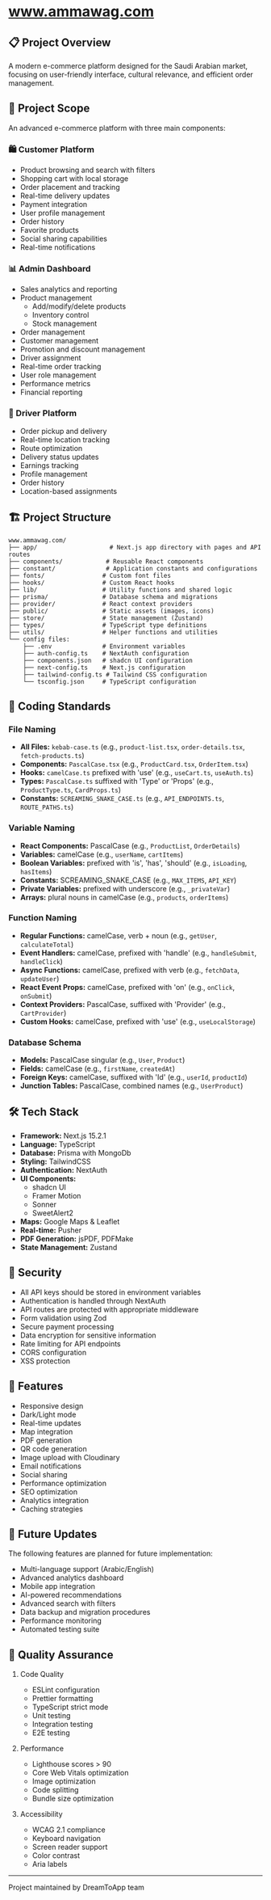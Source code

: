 # www.ammawag.com

## 📋 Project Overview

A modern e-commerce platform designed for the Saudi Arabian market, focusing on user-friendly interface, cultural relevance, and efficient order management.

## 🎯 Project Scope

An advanced e-commerce platform with three main components:

### 🛍️ Customer Platform
- Product browsing and search with filters
- Shopping cart with local storage
- Order placement and tracking
- Real-time delivery updates
- Payment integration
- User profile management
- Order history
- Favorite products
- Social sharing capabilities
- Real-time notifications

### 📊 Admin Dashboard
- Sales analytics and reporting
- Product management
  - Add/modify/delete products
  - Inventory control
  - Stock management
- Order management
- Customer management
- Promotion and discount management
- Driver assignment
- Real-time order tracking
- User role management
- Performance metrics
- Financial reporting

### 🚗 Driver Platform
- Order pickup and delivery
- Real-time location tracking
- Route optimization
- Delivery status updates
- Earnings tracking
- Profile management
- Order history
- Location-based assignments

## 🏗️ Project Structure

```
www.ammawag.com/
├── app/                    # Next.js app directory with pages and API routes
├── components/            # Reusable React components
├── constant/              # Application constants and configurations
├── fonts/                # Custom font files
├── hooks/                # Custom React hooks
├── lib/                  # Utility functions and shared logic
├── prisma/               # Database schema and migrations
├── provider/             # React context providers
├── public/               # Static assets (images, icons)
├── store/                # State management (Zustand)
├── types/                # TypeScript type definitions
├── utils/                # Helper functions and utilities
└── config files:
    ├── .env              # Environment variables
    ├── auth-config.ts    # NextAuth configuration
    ├── components.json   # shadcn UI configuration
    ├── next-config.ts    # Next.js configuration
    ├── tailwind-config.ts # Tailwind CSS configuration
    └── tsconfig.json     # TypeScript configuration
```

## 📝 Coding Standards

### File Naming
- **All Files:** `kebab-case.ts` (e.g., `product-list.tsx`, `order-details.tsx`, `fetch-products.ts`)
- **Components:** `PascalCase.tsx` (e.g., `ProductCard.tsx`, `OrderItem.tsx`)
- **Hooks:** `camelCase.ts` prefixed with 'use' (e.g., `useCart.ts`, `useAuth.ts`)
- **Types:** `PascalCase.ts` suffixed with 'Type' or 'Props' (e.g., `ProductType.ts`, `CardProps.ts`)
- **Constants:** `SCREAMING_SNAKE_CASE.ts` (e.g., `API_ENDPOINTS.ts`, `ROUTE_PATHS.ts`)

### Variable Naming
- **React Components:** PascalCase (e.g., `ProductList`, `OrderDetails`)
- **Variables:** camelCase (e.g., `userName`, `cartItems`)
- **Boolean Variables:** prefixed with 'is', 'has', 'should' (e.g., `isLoading`, `hasItems`)
- **Constants:** SCREAMING_SNAKE_CASE (e.g., `MAX_ITEMS`, `API_KEY`)
- **Private Variables:** prefixed with underscore (e.g., `_privateVar`)
- **Arrays:** plural nouns in camelCase (e.g., `products`, `orderItems`)

### Function Naming
- **Regular Functions:** camelCase, verb + noun (e.g., `getUser`, `calculateTotal`)
- **Event Handlers:** camelCase, prefixed with 'handle' (e.g., `handleSubmit`, `handleClick`)
- **Async Functions:** camelCase, prefixed with verb (e.g., `fetchData`, `updateUser`)
- **React Event Props:** camelCase, prefixed with 'on' (e.g., `onClick`, `onSubmit`)
- **Context Providers:** PascalCase, suffixed with 'Provider' (e.g., `CartProvider`)
- **Custom Hooks:** camelCase, prefixed with 'use' (e.g., `useLocalStorage`)

### Database Schema
- **Models:** PascalCase singular (e.g., `User`, `Product`)
- **Fields:** camelCase (e.g., `firstName`, `createdAt`)
- **Foreign Keys:** camelCase, suffixed with 'Id' (e.g., `userId`, `productId`)
- **Junction Tables:** PascalCase, combined names (e.g., `UserProduct`)

## 🛠️ Tech Stack

- **Framework:** Next.js 15.2.1
- **Language:** TypeScript
- **Database:** Prisma with MongoDb
- **Styling:** TailwindCSS
- **Authentication:** NextAuth
- **UI Components:** 
  - shadcn UI
  - Framer Motion
  - Sonner
  - SweetAlert2
- **Maps:** Google Maps & Leaflet
- **Real-time:** Pusher
- **PDF Generation:** jsPDF, PDFMake
- **State Management:** Zustand

## 🔐 Security

- All API keys should be stored in environment variables
- Authentication is handled through NextAuth
- API routes are protected with appropriate middleware
- Form validation using Zod
- Secure payment processing
- Data encryption for sensitive information
- Rate limiting for API endpoints
- CORS configuration
- XSS protection

## 📱 Features

- Responsive design
- Dark/Light mode
- Real-time updates
- Map integration
- PDF generation
- QR code generation
- Image upload with Cloudinary
- Email notifications
- Social sharing
- Performance optimization
- SEO optimization
- Analytics integration
- Caching strategies

## 🔄 Future Updates

The following features are planned for future implementation:
- Multi-language support (Arabic/English)
- Advanced analytics dashboard
- Mobile app integration
- AI-powered recommendations
- Advanced search with filters
- Data backup and migration procedures
- Performance monitoring
- Automated testing suite

## 🚀 Quality Assurance

1. Code Quality
   - ESLint configuration
   - Prettier formatting
   - TypeScript strict mode
   - Unit testing
   - Integration testing
   - E2E testing

2. Performance
   - Lighthouse scores > 90
   - Core Web Vitals optimization
   - Image optimization
   - Code splitting
   - Bundle size optimization

3. Accessibility
   - WCAG 2.1 compliance
   - Keyboard navigation
   - Screen reader support
   - Color contrast
   - Aria labels

---
Project maintained by DreamToApp team
